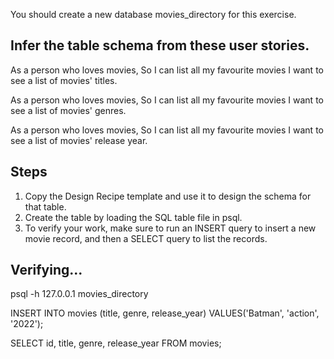 You should create a new database movies_directory for this exercise.

## Infer the table schema from these user stories.

As a person who loves movies,
So I can list all my favourite movies
I want to see a list of movies' titles.

As a person who loves movies,
So I can list all my favourite movies
I want to see a list of movies' genres.

As a person who loves movies,
So I can list all my favourite movies
I want to see a list of movies' release year.

## Steps

1. Copy the Design Recipe template and use it to design the schema for that table.
2. Create the table by loading the SQL table file in psql.
3. To verify your work, make sure to run an INSERT query to insert a new movie record, and then a SELECT query to list the records.

## Verifying...

psql -h 127.0.0.1 movies_directory

INSERT INTO movies (title, genre, release_year) VALUES('Batman', 'action', '2022');

SELECT id, title, genre, release_year FROM movies;